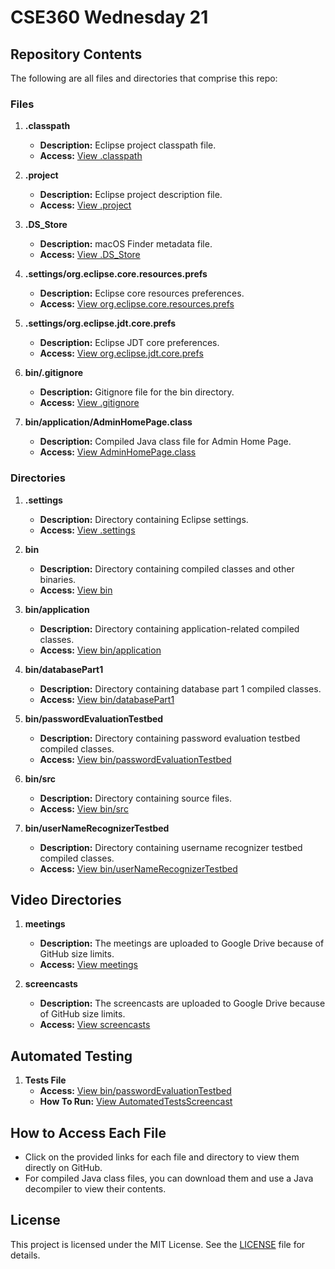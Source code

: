 # CSE360 Wednesday 21

## Repository Contents

The following are all files and directories that comprise this repo:

### Files

1. **.classpath**
   - **Description:** Eclipse project classpath file.
   - **Access:** [View .classpath](https://github.com/sapai5/CSE360group/blob/main/.classpath)

2. **.project**
   - **Description:** Eclipse project description file.
   - **Access:** [View .project](https://github.com/sapai5/CSE360group/blob/main/.project)

3. **.DS_Store**
   - **Description:** macOS Finder metadata file.
   - **Access:** [View .DS_Store](https://github.com/sapai5/CSE360group/blob/main/.DS_Store)

4. **.settings/org.eclipse.core.resources.prefs**
   - **Description:** Eclipse core resources preferences.
   - **Access:** [View org.eclipse.core.resources.prefs](https://github.com/sapai5/CSE360group/blob/main/.settings/org.eclipse.core.resources.prefs)

5. **.settings/org.eclipse.jdt.core.prefs**
   - **Description:** Eclipse JDT core preferences.
   - **Access:** [View org.eclipse.jdt.core.prefs](https://github.com/sapai5/CSE360group/blob/main/.settings/org.eclipse.jdt.core.prefs)

6. **bin/.gitignore**
   - **Description:** Gitignore file for the bin directory.
   - **Access:** [View .gitignore](https://github.com/sapai5/CSE360group/blob/main/bin/.gitignore)

7. **bin/application/AdminHomePage.class**
   - **Description:** Compiled Java class file for Admin Home Page.
   - **Access:** [View AdminHomePage.class](https://github.com/sapai5/CSE360group/blob/main/bin/application/AdminHomePage.class)

### Directories

1. **.settings**
   - **Description:** Directory containing Eclipse settings.
   - **Access:** [View .settings](https://github.com/sapai5/CSE360group/tree/main/.settings)

2. **bin**
   - **Description:** Directory containing compiled classes and other binaries.
   - **Access:** [View bin](https://github.com/sapai5/CSE360group/tree/main/bin)

3. **bin/application**
   - **Description:** Directory containing application-related compiled classes.
   - **Access:** [View bin/application](https://github.com/sapai5/CSE360group/tree/main/bin/application)

4. **bin/databasePart1**
   - **Description:** Directory containing database part 1 compiled classes.
   - **Access:** [View bin/databasePart1](https://github.com/sapai5/CSE360group/tree/main/bin/databasePart1)

5. **bin/passwordEvaluationTestbed**
   - **Description:** Directory containing password evaluation testbed compiled classes.
   - **Access:** [View bin/passwordEvaluationTestbed](https://github.com/sapai5/CSE360group/tree/main/bin/passwordEvaluationTestbed)

6. **bin/src**
   - **Description:** Directory containing source files.
   - **Access:** [View bin/src](https://github.com/sapai5/CSE360group/tree/main/bin/src)

7. **bin/userNameRecognizerTestbed**
   - **Description:** Directory containing username recognizer testbed compiled classes.
   - **Access:** [View bin/userNameRecognizerTestbed](https://github.com/sapai5/CSE360group/tree/main/bin/userNameRecognizerTestbed)
  
## Video Directories

1. **meetings**
   - **Description:** The meetings are uploaded to Google Drive because of GitHub size limits.
   - **Access:** [View meetings](https://drive.google.com/drive/folders/1NV55dgnM-VTVn6QjEnJdJ0qX4VWFZu5C?usp=sharing)

2. **screencasts**
   - **Description:** The screencasts are uploaded to Google Drive because of GitHub size limits. 
   - **Access:** [View screencasts](https://drive.google.com/drive/folders/1F72OGEzev3q2uMXC-ry6-O540BJsZBGT?usp=sharing)

## Automated Testing

1. **Tests File**
   - **Access:** [View bin/passwordEvaluationTestbed](https://github.com/sapai5/CSE360group/tree/main/bin/passwordEvaluationTestbed)
   - **How To Run:** [View AutomatedTestsScreencast](https://drive.google.com/file/d/1pFUcWsdZeS_PRRIPOeIu2Y6k_ilEMv_J/view?usp=sharing)

## How to Access Each File

- Click on the provided links for each file and directory to view them directly on GitHub.
- For compiled Java class files, you can download them and use a Java decompiler to view their contents.


## License

This project is licensed under the MIT License. See the [LICENSE](LICENSE) file for details.
